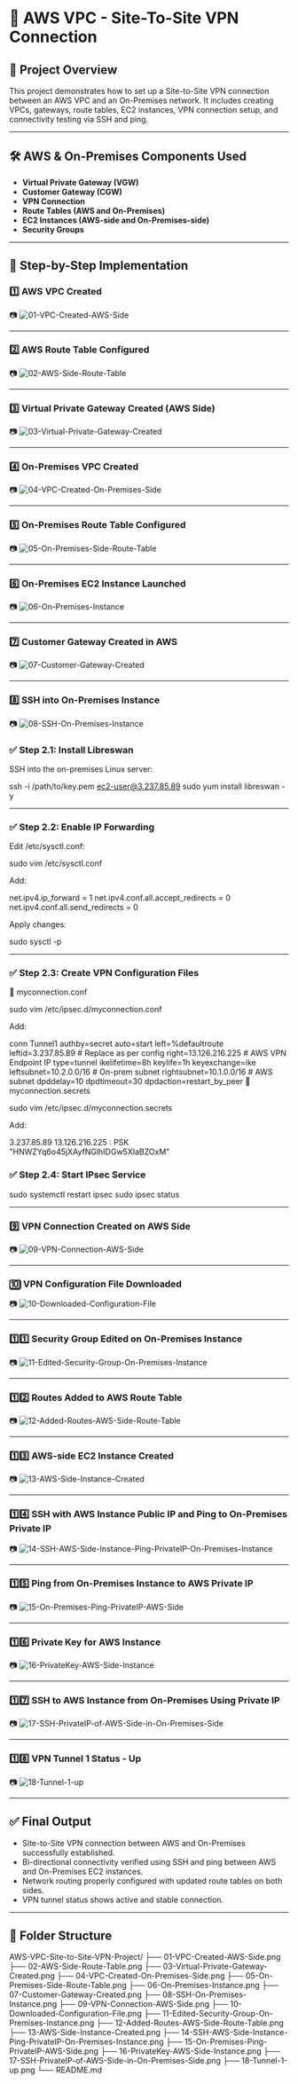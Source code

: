 # 🔐 AWS VPC - Site-To-Site VPN Connection

## 📘 Project Overview

This project demonstrates how to set up a Site-to-Site VPN connection between an AWS VPC and an On-Premises network. It includes creating VPCs, gateways, route tables, EC2 instances, VPN connection setup, and connectivity testing via SSH and ping.

---

## 🛠️ AWS & On-Premises Components Used

- **Virtual Private Gateway (VGW)**
- **Customer Gateway (CGW)**
- **VPN Connection**
- **Route Tables (AWS and On-Premises)**
- **EC2 Instances (AWS-side and On-Premises-side)**
- **Security Groups**

---

## 🧪 Step-by-Step Implementation

### 1️⃣ AWS VPC Created

📷 ![01-VPC-Created-AWS-Side](./01-VPC-Created-AWS-Side.png)

---

### 2️⃣ AWS Route Table Configured

📷 ![02-AWS-Side-Route-Table](./02-AWS-Side-Route-Table.png)

---

### 3️⃣ Virtual Private Gateway Created (AWS Side)

📷 ![03-Virtual-Private-Gateway-Created](./03-Virtual-Private-Gateway-Created.png)

---

### 4️⃣ On-Premises VPC Created

📷 ![04-VPC-Created-On-Premises-Side](./04-VPC-Created-On-Premises-Side.png)

---

### 5️⃣ On-Premises Route Table Configured

📷 ![05-On-Premises-Side-Route-Table](./05-On-Premises-Side-Route-Table.png)

---

### 6️⃣ On-Premises EC2 Instance Launched

📷 ![06-On-Premises-Instance](./06-On-Premises-Instance.png)

---

### 7️⃣ Customer Gateway Created in AWS

📷 ![07-Customer-Gateway-Created](./07-Customer-Gateway-Created.png)

---

### 8️⃣ SSH into On-Premises Instance

📷 ![08-SSH-On-Premises-Instance](./08-SSH-On-Premises-Instance.png)

### ✅ Step 2.1: Install Libreswan
SSH into the on-premises Linux server:

ssh -i /path/to/key.pem ec2-user@3.237.85.89
sudo yum install libreswan -y

---

### ✅ Step 2.2: Enable IP Forwarding
Edit /etc/sysctl.conf:

sudo vim /etc/sysctl.conf

Add:

net.ipv4.ip_forward = 1
net.ipv4.conf.all.accept_redirects = 0
net.ipv4.conf.all.send_redirects = 0

Apply changes:

sudo sysctl -p

---

### ✅ Step 2.3: Create VPN Configuration Files
🔸 myconnection.conf

sudo vim /etc/ipsec.d/myconnection.conf

Add:

conn Tunnel1
 authby=secret
 auto=start
 left=%defaultroute
 leftid=3.237.85.89             # Replace as per config
 right=13.126.216.225           # AWS VPN Endpoint IP
 type=tunnel
 ikelifetime=8h
 keylife=1h
 keyexchange=ike
 leftsubnet=10.2.0.0/16         # On-prem subnet
 rightsubnet=10.1.0.0/16        # AWS subnet
 dpddelay=10
 dpdtimeout=30
 dpdaction=restart_by_peer
🔸 myconnection.secrets

sudo vim /etc/ipsec.d/myconnection.secrets

Add:

3.237.85.89 13.126.216.225 : PSK "HNWZYq6o45jXAyfNGlhIDGw5XIaBZOxM"

### ✅ Step 2.4: Start IPsec Service

sudo systemctl restart ipsec
sudo ipsec status

---

### 9️⃣ VPN Connection Created on AWS Side

📷 ![09-VPN-Connection-AWS-Side](./09-VPN-Connection-AWS-Side.png)

---

### 🔟 VPN Configuration File Downloaded

📷 ![10-Downloaded-Configuration-File](./10-Downloaded-Configuration-File.png)

---

### 1️⃣1️⃣ Security Group Edited on On-Premises Instance

📷 ![11-Edited-Security-Group-On-Premises-Instance](./11-Edited-Security-Group-On-Premises-Instance.png)

---

### 1️⃣2️⃣ Routes Added to AWS Route Table

📷 ![12-Added-Routes-AWS-Side-Route-Table](./12-Added-Routes-AWS-Side-Route-Table.png)

---

### 1️⃣3️⃣ AWS-side EC2 Instance Created

📷 ![13-AWS-Side-Instance-Created](./13-AWS-Side-Instance-Created.png)

---

### 1️⃣4️⃣ SSH with AWS Instance Public IP and Ping to On-Premises Private IP

📷 ![14-SSH-AWS-Side-Instance-Ping-PrivateIP-On-Premises-Instance](./14-SSH-AWS-Side-Instance-Ping-PrivateIP-On-Premises-Instance.png)

---

### 1️⃣5️⃣ Ping from On-Premises Instance to AWS Private IP

📷 ![15-On-Premises-Ping-PrivateIP-AWS-Side](./15-On-Premises-Ping-PrivateIP-AWS-Side.png)

---

### 1️⃣6️⃣ Private Key for AWS Instance

📷 ![16-PrivateKey-AWS-Side-Instance](./16-PrivateKey-AWS-Side-Instance.png)

---

### 1️⃣7️⃣ SSH to AWS Instance from On-Premises Using Private IP

📷 ![17-SSH-PrivateIP-of-AWS-Side-in-On-Premises-Side](./17-SSH-PrivateIP-of-AWS-Side-in-On-Premises-Side.png)

---

### 1️⃣8️⃣ VPN Tunnel 1 Status - Up

📷 ![18-Tunnel-1-up](./18-Tunnel-1-up.png)

---

## ✅ Final Output

- Site-to-Site VPN connection between AWS and On-Premises successfully established.
- Bi-directional connectivity verified using SSH and ping between AWS and On-Premises EC2 instances.
- Network routing properly configured with updated route tables on both sides.
- VPN tunnel status shows active and stable connection.

---

## 📂 Folder Structure

AWS-VPC-Site-to-Site-VPN-Project/
├── 01-VPC-Created-AWS-Side.png
├── 02-AWS-Side-Route-Table.png
├── 03-Virtual-Private-Gateway-Created.png
├── 04-VPC-Created-On-Premises-Side.png
├── 05-On-Premises-Side-Route-Table.png
├── 06-On-Premises-Instance.png
├── 07-Customer-Gateway-Created.png
├── 08-SSH-On-Premises-Instance.png
├── 09-VPN-Connection-AWS-Side.png
├── 10-Downloaded-Configuration-File.png
├── 11-Edited-Security-Group-On-Premises-Instance.png
├── 12-Added-Routes-AWS-Side-Route-Table.png
├── 13-AWS-Side-Instance-Created.png
├── 14-SSH-AWS-Side-Instance-Ping-PrivateIP-On-Premises-Instance.png
├── 15-On-Premises-Ping-PrivateIP-AWS-Side.png
├── 16-PrivateKey-AWS-Side-Instance.png
├── 17-SSH-PrivateIP-of-AWS-Side-in-On-Premises-Side.png
├── 18-Tunnel-1-up.png
└── README.md

